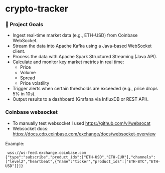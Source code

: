 # crypto-tracker

### 🎯 Project Goals
- Ingest real-time market data (e.g., ETH-USD) from Coinbase WebSocket.
- Stream the data into Apache Kafka using a Java-based WebSocket client.
- Process the data with Apache Spark Structured Streaming (Java API).
- Calculate and monitor key market metrics in real time:
  - Price
  - Volume
  - Spread
  - Price volatility
- Trigger alerts when certain thresholds are exceeded (e.g., price drops 5% in 10s).
- Output results to a dashboard (Grafana via InfluxDB or REST API).


### Coinbase websocket
- To manually test websocket I used https://github.com/vi/websocat
- Websocket docs: https://docs.cdp.coinbase.com/exchange/docs/websocket-overview

Example:
```
 wss://ws-feed.exchange.coinbase.com
{"type":"subscribe","product_ids":["ETH-USD","ETH-EUR"],"channels":["level2","heartbeat",{"name":"ticker","product_ids":["ETH-BTC","ETH-USD"]}]}
```


